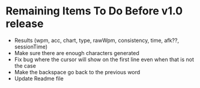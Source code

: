 # Remaining Items To Do Before v1.0 release

- Results (wpm, acc, chart, type, rawWpm,
  consistency, time, afk??, sessionTime)
- Make sure there are enough characters generated
- Fix bug where the cursor will show on the first line even when that is
  not the case
- Make the backspace go back to the previous word
- Update Readme file
